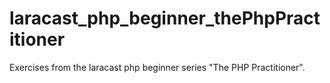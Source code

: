 # laracast_php_beginner_thePhpPractitioner
Exercises from the laracast php beginner series "The PHP Practitioner".
